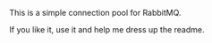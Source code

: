 This is a simple connection pool for RabbitMQ. 

If you like it, use it and help me dress up the readme.
